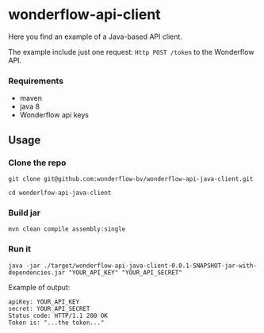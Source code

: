 # wonderflow-api-client


Here you find an example of a Java-based API client.

The example include just one request: `Http POST /token` to the Wonderflow API.

<!-- START doctoc -->
<!-- END doctoc -->


### Requirements

- maven
- java 8
- Wonderflow api keys

## Usage

### Clone the repo

```
git clone git@github.com:wonderflow-bv/wonderflow-api-java-client.git

cd wonderlfow-api-java-client
```

### Build jar

`mvn clean compile assembly:single`

### Run it

`java -jar ./target/wonderflow-api-java-client-0.0.1-SNAPSHOT-jar-with-dependencies.jar "YOUR_API_KEY" "YOUR_API_SECRET" `

Example of output:

```
apiKey: YOUR_API_KEY
secret: YOUR_API_SECRET
Status code: HTTP/1.1 200 OK
Token is: "...the token..."
```

